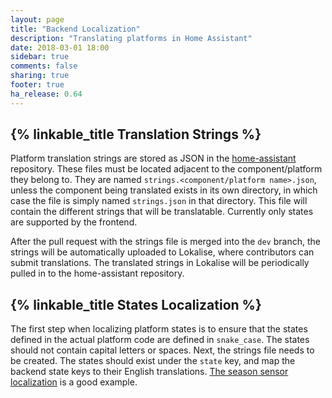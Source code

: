 ```yaml
---
layout: page
title: "Backend Localization"
description: "Translating platforms in Home Assistant"
date: 2018-03-01 18:00
sidebar: true
comments: false
sharing: true
footer: true
ha_release: 0.64
---
```


## {% linkable_title Translation Strings %}
Platform translation strings are stored as JSON in the [home-assistant](https://github.com/home-assistant/home-assistant) repository. These files must be located adjacent to the component/platform they belong to. They are named `strings.<component/platform name>.json`, unless the component being translated exists in its own directory, in which case the file is simply named `strings.json` in that directory. This file will contain the different strings that will be translatable. Currently only states are supported by the frontend.

After the pull request with the strings file is merged into the `dev` branch, the strings will be automatically uploaded to Lokalise, where contributors can submit translations. The translated strings in Lokalise will be periodically pulled in to the home-assistant repository.

## {% linkable_title States Localization %}
The first step when localizing platform states is to ensure that the states defined in the actual platform code are defined in `snake_case`. The states should not contain capital letters or spaces. Next, the strings file needs to be created. The states should exist under the `state` key, and map the backend state keys to their English translations. [The season sensor localization](https://github.com/home-assistant/home-assistant/pull/12453/commits/bb2f328ce10c3867990e34a88da64e2f8dc7a5c4) is a good example.
